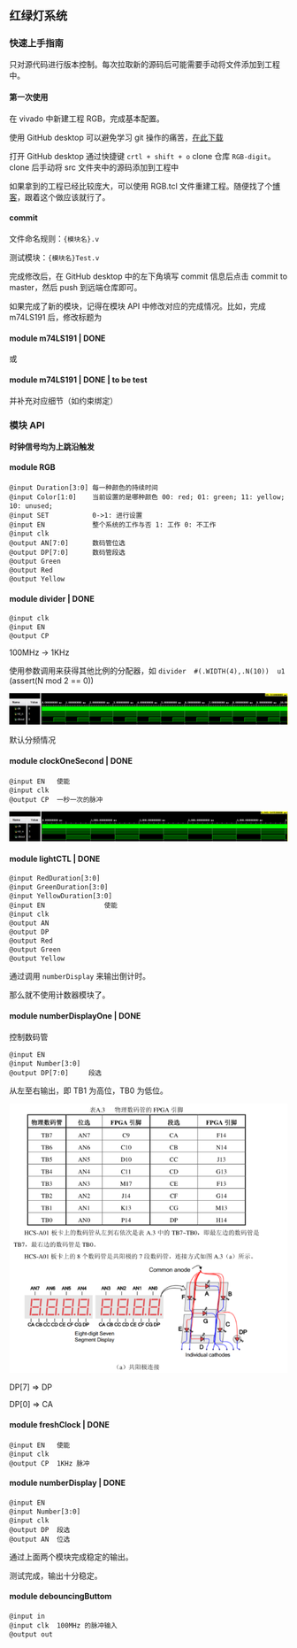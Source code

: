 ## 红绿灯系统

### 快速上手指南

只对源代码进行版本控制。每次拉取新的源码后可能需要手动将文件添加到工程中。

#### 第一次使用

在 vivado 中新建工程 RGB，完成基本配置。

使用 GitHub desktop 可以避免学习 git 操作的痛苦，[在此下载](https://desktop.github.com/)

打开 GitHub desktop 通过快捷键 `crtl + shift + o` clone 仓库 `RGB-digit`。clone 后手动将 src 文件夹中的源码添加到工程中

如果拿到的工程已经比较庞大，可以使用 RGB.tcl 文件重建工程。随便找了个[博客](https://bbs.huaweicloud.com/blogs/detail/178615)，跟着这个做应该就行了。

#### commit

文件命名规则：`{模块名}.v`

测试模块：`{模块名}Test.v`

完成修改后，在 GitHub desktop 中的左下角填写 commit 信息后点击 commit to master，然后 push 到远端仓库即可。

如果完成了新的模块，记得在模块 API 中修改对应的完成情况。比如，完成 m74LS191 后，修改标题为

#### module m74LS191 | DONE

或

#### module m74LS191 | DONE | to be test

并补充对应细节（如约束绑定）

### 模块 API

**时钟信号均为上跳沿触发**

#### module RGB

```
@input Duration[3:0] 每一种颜色的持续时间
@input Color[1:0]    当前设置的是哪种颜色 00: red; 01: green; 11: yellow; 10: unused;
@input SET           0->1: 进行设置
@input EN            整个系统的工作与否 1: 工作 0: 不工作
@input clk
@output AN[7:0]		 数码管位选
@output DP[7:0]      数码管段选
@output Green
@output Red
@output Yellow
```

#### module divider | DONE

```
@input clk
@input EN
@output CP
```

100MHz -> 1KHz

使用参数调用来获得其他比例的分配器，如 `divider  #(.WIDTH(4),.N(10))  u1` (assert(N mod 2 == 0))

![image-20211223135009131](figure/image-20211223135009131.png)

默认分频情况

#### module clockOneSecond | DONE

```
@input EN	使能
@input clk
@output CP	一秒一次的脉冲
```

![image-20211223143956835](figure/image-20211223143956835.png)

#### module lightCTL | DONE

```
@input RedDuration[3:0]
@input GreenDuration[3:0]
@input YellowDuration[3:0]
@input EN				使能
@input clk
@output AN
@output DP
@output Red
@output Green
@output Yellow
```

通过调用 `numberDisplay` 来输出倒计时。

那么就不使用计数器模块了。

#### module numberDisplayOne | DONE

控制数码管

```
@input EN
@input Number[3:0]
@output DP[7:0]		段选
```

从左至右输出，即 TB1 为高位，TB0 为低位。

![image-20211223001556279](figure/image-20211223001556279.png)

DP[7] => DP

DP[0] => CA

#### module freshClock | DONE

```
@input EN	使能
@input clk
@output CP	1KHz 脉冲
```

#### module numberDisplay | DONE

```
@input EN
@input Number[3:0]
@input clk
@output DP	段选
@output AN	位选
```

通过上面两个模块完成稳定的输出。

测试完成，输出十分稳定。

#### module debouncingButtom

```
@input in
@input clk	100MHz 的脉冲输入
@output out
```

